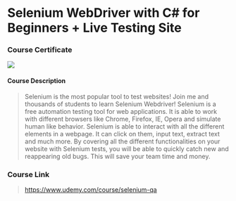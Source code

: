 # Selenium WebDriver with C# for Beginners + Live Testing Site

### Course Certificate
![](https://udemy-certificate.s3.amazonaws.com/image/UC-NQ2DKUVK.jpg?l=null)

#### Course Description
> Selenium is the most popular tool to test websites! Join me and thousands of students to learn Selenium Webdriver!
> Selenium is a free automation testing tool for web applications. It is able to work with different browsers like Chrome, Firefox, IE, Opera and simulate human like behavior. Selenium is able to interact with all the different elements in a webpage. It can click on them, input text, extract text and much more. By covering all the different functionalities on your website with Selenium tests, you will be able to quickly catch new and reappearing old bugs. This will save your team time and money.

### Course Link
> https://www.udemy.com/course/selenium-qa
